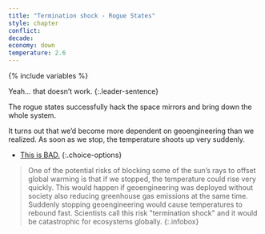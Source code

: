 ```yaml
---
title: "Termination shock - Rogue States"
style: chapter
conflict: 
decade: 
economy: down
temperature: 2.6
---
```


{% include variables %}

Yeah… that doesn’t work. 
{:.leader-sentence}

The rogue states successfully hack the space mirrors and bring down the whole system.

It turns out that we’d become more dependent on geoengineering than we realized. As soon as we stop, the temperature shoots up very suddenly.

- [This is BAD.](chapter_zoonotic-pandemic.html)
{:.choice-options}

> One of the potential risks of blocking some of the sun’s rays to offset global warming is that if we stopped, the temperature could rise very quickly. This would happen if geoengineering was deployed without society also reducing greenhouse gas emissions at the same time. Suddenly stopping geoengineering would cause temperatures to rebound fast. Scientists call this risk "termination shock" and it would be catastrophic for ecosystems globally.
{:.infobox}
